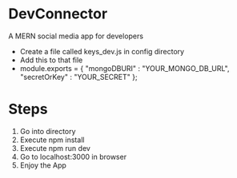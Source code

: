# DevConnector
A MERN social media app for developers

* Create a file called keys_dev.js in config directory
* Add this to that file
* module.exports = {
    "mongoDBURI" : "YOUR_MONGO_DB_URL",
    "secretOrKey" : "YOUR_SECRET"
 };

# Steps
1. Go into directory
2. Execute npm install
3. Execute npm run dev
4. Go to localhost:3000 in browser
5. Enjoy the App
